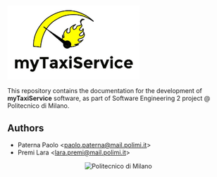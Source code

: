 <img src="images/logo-full.jpg" alt="myTaxiService" width="300" />

This repository contains the documentation for the development of **myTaxiService** software, as part of Software Engineering 2 project @ Politecnico di Milano.

Authors
-------
* Paterna Paolo <<paolo.paterna@mail.polimi.it>>
* Premi Lara <<lara.premi@mail.polimi.it>>

<p align="center"><img src="https://upload.wikimedia.org/wikipedia/it/archive/b/be/20151029123608%21Logo_Politecnico_Milano.png" alt="Politecnico di Milano" width="300" /></p>
